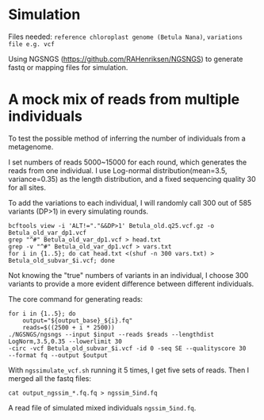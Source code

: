 # Simulation

Files needed: 
`reference chloroplast genome (Betula Nana)`, `variations file e.g. vcf`

Using NGSNGS (https://github.com/RAHenriksen/NGSNGS) to generate fastq or mapping files for simulation.

# A mock mix of reads from multiple individuals 

To test the possible method of inferring the number of individuals from a metagenome.

I set numbers of reads 5000~15000 for each round, which generates the reads from one individual. I use Log-normal distribution(mean=3.5, variance=0.35) as the length distribution, and a fixed sequencing quality 30 for all sites. 

To add the variations to each individual, I will randomly call 300 out of 585 variants (DP>1) in every simulating rounds.
```
bcftools view -i 'ALT!="."&&DP>1' Betula_old.q25.vcf.gz -o Betula_old_var_dp1.vcf
grep "^#" Betula_old_var_dp1.vcf > head.txt
grep -v "^#" Betula_old_var_dp1.vcf > vars.txt
for i in {1..5}; do cat head.txt <(shuf -n 300 vars.txt) > Betula_old_subvar_$i.vcf; done
```

Not knowing the "true" numbers of variants in an individual, I choose 300 variants to provide a more evident difference between different individuals.

The core command for generating reads:

```
for i in {1..5}; do
    output="${output_base}_${i}.fq"
    reads=$((2500 + i * 2500))
./NGSNGS/ngsngs --input $input --reads $reads --lengthdist LogNorm,3.5,0.35 --lowerlimit 30
-circ -vcf Betula_old_subvar_$i.vcf -id 0 -seq SE --qualityscore 30
--format fq --output $output

```

With `ngssimulate_vcf.sh` running it 5 times, I get five sets of reads. Then I merged all the fastq files:
```
cat output_ngssim_*.fq.fq > ngssim_5ind.fq
```

A read file of simulated mixed individuals `ngssim_5ind.fq`.
